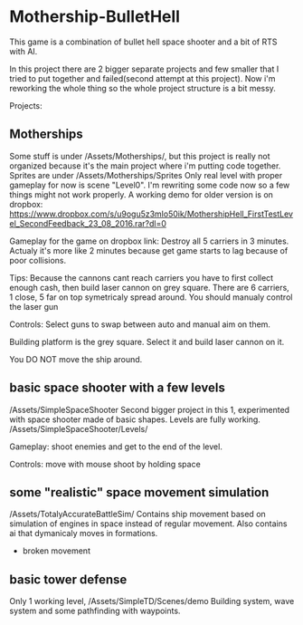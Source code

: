 # Mothership-BulletHell

This game is a combination of bullet hell space shooter and a bit of RTS with AI.

In this project there are 2 bigger separate projects and few smaller that I tried to put together and failed(second attempt at this project). Now i'm reworking the whole thing so the whole project structure is a bit messy.

Projects:
## Motherships
Some stuff is under /Assets/Motherships/, but this project is really not organized because it's the main project where i'm putting code together.
Sprites are under /Assets/Motherships/Sprites
Only real level with proper gameplay for now is scene "Level0". I'm rewriting some code now so a few things might not work properly. A working demo for older version is on dropbox: https://www.dropbox.com/s/u9ogu5z3mlo50ik/MothershipHell_FirstTestLevel_SecondFeedback_23_08_2016.rar?dl=0

Gameplay for the game on dropbox link:
Destroy all 5 carriers in 3 minutes. Actualy it's more like 2 minutes because get game starts to lag because of poor collisions.

Tips: Because the cannons cant reach carriers you have to first collect enough cash, then build laser cannon on grey square.
There are 6 carriers, 1 close, 5 far on top symetricaly spread around.
You should manualy control the laser gun

Controls:
Select guns to swap between auto and manual aim on them.

Building platform is the grey square. Select it and build laser cannon on it.

You DO NOT move the ship around.


## basic space shooter with a few levels
/Assets/SimpleSpaceShooter
Second bigger project in this 1, experimented with space shooter made of basic shapes.
Levels are fully working. /Assets/SimpleSpaceShooter/Levels/

Gameplay: shoot enemies and get to the end of the level.

Controls: 
move with mouse
shoot by holding space


## some "realistic" space movement simulation
/Assets/TotalyAccurateBattleSim/
Contains ship movement based on simulation of engines in space instead of regular movement.
Also contains ai that dymanicaly moves in formations.
- broken movement

## basic tower defense
Only 1 working level, /Assets/SimpleTD/Scenes/demo
Building system, wave system and some pathfinding with waypoints.
